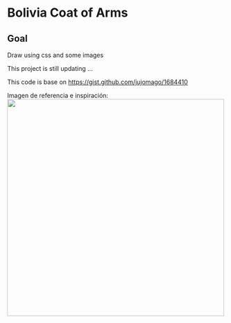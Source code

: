 # Bolivia Coat of Arms
## Goal
Draw using css and some images

This project is still updating ...

This code is base on https://gist.github.com/jujomago/1684410

Imagen de referencia e inspiración:
<img src="https://user-images.githubusercontent.com/52986565/200959537-568127fd-d524-4569-8785-db21ff2b09c0.png" width="500" />
